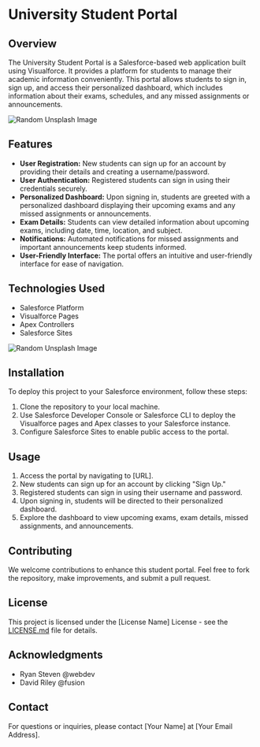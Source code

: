 # University Student Portal

## Overview
The University Student Portal is a Salesforce-based web application built using Visualforce. It provides a platform for students to manage their academic information conveniently. This portal allows students to sign in, sign up, and access their personalized dashboard, which includes information about their exams, schedules, and any missed assignments or announcements.

![Random Unsplash Image](https://cdn.dribbble.com/users/2114588/screenshots/19662031/media/5bf5a186da2fa65fb3d41783ab11ed8f.png?resize=1000x750&vertical=center)
## Features
- **User Registration:** New students can sign up for an account by providing their details and creating a username/password.
- **User Authentication:** Registered students can sign in using their credentials securely.
- **Personalized Dashboard:** Upon signing in, students are greeted with a personalized dashboard displaying their upcoming exams and any missed assignments or announcements.
- **Exam Details:** Students can view detailed information about upcoming exams, including date, time, location, and subject.
- **Notifications:** Automated notifications for missed assignments and important announcements keep students informed.
- **User-Friendly Interface:** The portal offers an intuitive and user-friendly interface for ease of navigation.

## Technologies Used
- Salesforce Platform
- Visualforce Pages
- Apex Controllers
- Salesforce Sites

![Random Unsplash Image](https://cdn.dribbble.com/users/2114588/screenshots/19662029/media/21467edd00f06a1e04d84b5367fb5d30.png?resize=1000x750&vertical=center)

## Installation
To deploy this project to your Salesforce environment, follow these steps:
1. Clone the repository to your local machine.
2. Use Salesforce Developer Console or Salesforce CLI to deploy the Visualforce pages and Apex classes to your Salesforce instance.
3. Configure Salesforce Sites to enable public access to the portal.

## Usage
1. Access the portal by navigating to [URL].
2. New students can sign up for an account by clicking "Sign Up."
3. Registered students can sign in using their username and password.
4. Upon signing in, students will be directed to their personalized dashboard.
5. Explore the dashboard to view upcoming exams, exam details, missed assignments, and announcements.

## Contributing
We welcome contributions to enhance this student portal. Feel free to fork the repository, make improvements, and submit a pull request.

## License
This project is licensed under the [License Name] License - see the [LICENSE.md](LICENSE.md) file for details.

## Acknowledgments
- Ryan Steven @webdev
- David Riley @fusion

## Contact
For questions or inquiries, please contact [Your Name] at [Your Email Address].
